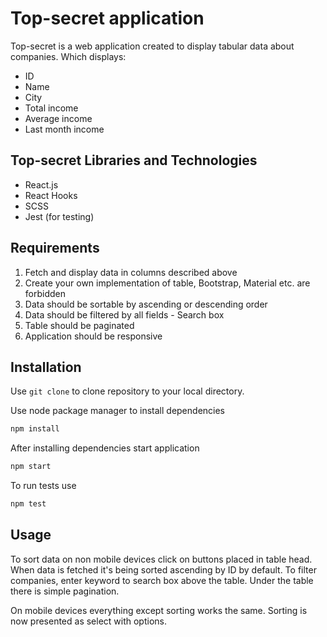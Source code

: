 # Top-secret application

Top-secret is a web application created  to display tabular data about companies.
Which displays:
- ID
- Name
- City
- Total income
- Average income
- Last month income

## Top-secret Libraries and Technologies
- React.js
- React Hooks
- SCSS
- Jest (for testing)

## Requirements

1. Fetch and display data in columns described above
2. Create your own implementation of table, Bootstrap, Material etc. are forbidden
3. Data should be sortable by ascending or descending order
4. Data should be filtered by all fields - Search box
5. Table should be paginated
6. Application should be responsive

## Installation

Use ```git clone``` to clone repository to your local directory.

Use node package manager to install dependencies

```bash
npm install
```

After installing dependencies start application
```bash
npm start
```

To run tests use
```bash
npm test
```

## Usage

To sort data on non mobile devices click on buttons placed in table head.
When data is fetched it's being sorted ascending by ID by default. To filter
companies, enter keyword to search box above the table. Under the table there is simple
pagination.

On mobile devices everything except sorting works the same. Sorting is now presented as
select with options.